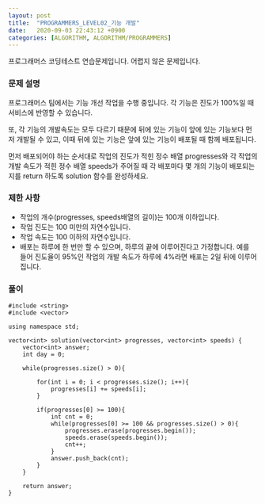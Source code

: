 ```yaml
---
layout: post
title:  "PROGRAMMERS_LEVEL02_기능 개발"
date:   2020-09-03 22:43:12 +0900
categories: [ALGORITHM, ALGORITHM/PROGRAMMERS]
---
```


프로그래머스 코딩테스트 연습문제입니다. 어렵지 않은 문제입니다.

### 문제 설명
프로그래머스 팀에서는 기능 개선 작업을 수행 중입니다. 각 기능은 진도가 100%일 때 서비스에 반영할 수 있습니다.

또, 각 기능의 개발속도는 모두 다르기 때문에 뒤에 있는 기능이 앞에 있는 기능보다 먼저 개발될 수 있고, 이때 뒤에 있는 기능은 앞에 있는 기능이 배포될 때 함께 배포됩니다.

먼저 배포되어야 하는 순서대로 작업의 진도가 적힌 정수 배열 progresses와 각 작업의 개발 속도가 적힌 정수 배열 speeds가 주어질 때 각 배포마다 몇 개의 기능이 배포되는지를 return 하도록 solution 함수를 완성하세요.

### 제한 사항
- 작업의 개수(progresses, speeds배열의 길이)는 100개 이하입니다.
- 작업 진도는 100 미만의 자연수입니다.
- 작업 속도는 100 이하의 자연수입니다.
- 배포는 하루에 한 번만 할 수 있으며, 하루의 끝에 이루어진다고 가정합니다. 예를 들어 진도율이 95%인 작업의 개발 속도가 하루에 4%라면 배포는 2일 뒤에 이루어집니다.

### 풀이
```
#include <string>
#include <vector>

using namespace std;

vector<int> solution(vector<int> progresses, vector<int> speeds) {
    vector<int> answer;
    int day = 0;

    while(progresses.size() > 0){

        for(int i = 0; i < progresses.size(); i++){
            progresses[i] += speeds[i];
        }

        if(progresses[0] >= 100){
            int cnt = 0;
            while(progresses[0] >= 100 && progresses.size() > 0){         
                progresses.erase(progresses.begin());
                speeds.erase(speeds.begin());
                cnt++;
            }
            answer.push_back(cnt);
        }
    }

    return answer;
}
```
